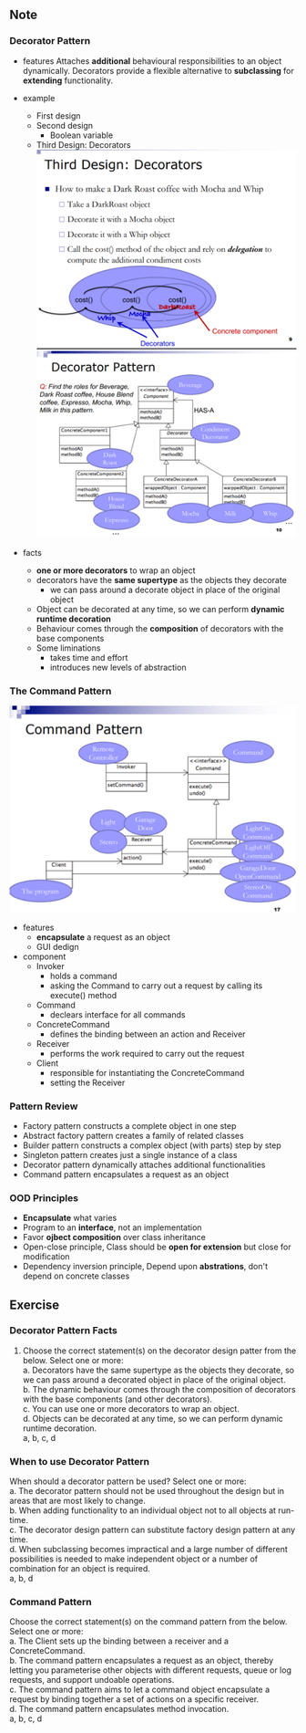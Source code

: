 ## Note
### Decorator Pattern
- features
Attaches **additional** behavioural responsibilities to an object dynamically. Decorators provide a flexible alternative to **subclassing** for **extending** functionality.

- example
	- First design 
	- Second design 
		- Boolean variable
	- Third Design: Decorators
![avatar](https://github.com/kechenkristin/imagesGitHub/blob/main/notes/uni/ecm2414/decoratorP1.png)
![avatar](https://github.com/kechenkristin/imagesGitHub/blob/main/notes/uni/ecm2414/decoratorP2.png)
	
- facts
	- **one or more decorators** to wrap an object
	- decorators have the **same supertype** as the objects they decorate
		- we can pass around a decorate object in place of the original object
	- Object can be decorated at any time, so we can perform **dynamic runtime decoration**
	- Behaviour comes through the **composition** of decorators with the base components 
	- Some liminations
		- takes time and effort
		- introduces new levels of abstraction

### The Command Pattern
![avatar](https://github.com/kechenkristin/imagesGitHub/blob/main/notes/uni/ecm2414/commandPattern.png)
- features
	- **encapsulate** a request as an object
	- GUI dedign
- component
	- Invoker
		- holds a command 
		- asking the Command to carry out a request by calling its execute() method
	- Command 
		- declears interface for all commands
	- ConcreteCommand
		- defines the binding between an action and Receiver
	- Receiver
		- performs the work required to carry out the request
	- Client
		- responsible for instantiating the ConcreteCommand
		- setting the Receiver

### Pattern Review
- Factory pattern 
constructs a complete object in one step
- Abstract factory pattern 
creates a family of related classes
- Builder pattern
constructs a complex object (with parts) step by step
- Singleton pattern 
creates just a single instance of a class
- Decorator pattern
dynamically attaches additional functionalities
- Command pattern 
encapsulates a request as an object

### OOD Principles
- **Encapsulate** what varies
- Program to an **interface**, not an implementation
- Favor **ojbect composition** over class inheritance
- Open-close principle, Class should be **open for extension** but close for modification
- Dependency inversion principle, Depend upon **abstrations**, don't depend on concrete classes

## Exercise
### Decorator Pattern Facts
1. Choose the correct statement(s) on the decorator design patter from the below. Select one or more:  
a. Decorators have the same supertype as the objects they decorate, so we can pass around a decorated object in place of the original object.  
b. The dynamic behaviour comes through the composition of decorators with the base components (and other decorators).  
c. You can use one or more decorators to wrap an object.  
d. Objects can be decorated at any time, so we can perform dynamic runtime decoration.  
a, b, c, d  

### When to use Decorator Pattern
When should a decorator pattern be used? Select one or more:  
a. The decorator pattern should not be used throughout the design but in areas that are most likely to change.  
b. When adding functionality to an individual object not to all objects at run-time.  
c. The decorator design pattern can substitute factory design pattern at any time.  
d. When subclassing becomes impractical and a large number of different possibilities is needed to make independent object or a number of combination for an object is required.  
a, b, d  

### Command Pattern
Choose the correct statement(s) on the command pattern from the below. Select one or more:  
a. The Client sets up the binding between a receiver and a ConcreteCommand.  
b. The command pattern encapsulates a request as an object, thereby letting you parameterise other objects with different requests, queue or log requests, and support undoable operations.  
c. The command pattern aims to let a command object encapsulate a request by binding together a set of actions on a specific receiver.  
d. The command pattern encapsulates method invocation.  
a, b, c, d
